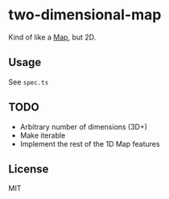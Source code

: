 # two-dimensional-map

Kind of like a
[Map](https://developer.mozilla.org/en-US/docs/Web/JavaScript/Reference/Global_Objects/Map),
but 2D.

## Usage

See `spec.ts`

## TODO

- Arbitrary number of dimensions (3D+)
- Make iterable
- Implement the rest of the 1D Map features

## License

MIT
